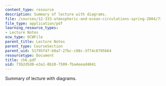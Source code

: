 ```yaml
---
content_type: resource
description: Summary of lecture with diagrams.
file: /courses/12-333-atmospheric-and-ocean-circulations-spring-2004/73b2d5d8e3a18b107509fba4eead4841_ch6.pdf
file_type: application/pdf
learning_resource_types:
- Lecture Notes
ocw_type: OCWFile
parent_title: Lecture Notes
parent_type: CourseSection
parent_uid: 51795f47-b0a7-27bc-c98c-3f74c8795b64
resourcetype: Document
title: ch6.pdf
uid: 73b2d5d8-e3a1-8b10-7509-fba4eead4841
---
```

Summary of lecture with diagrams.

